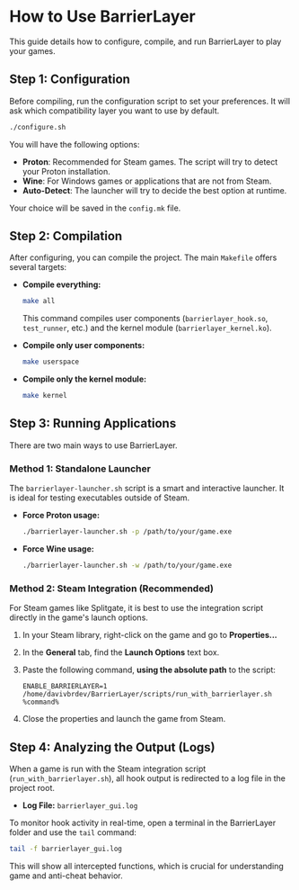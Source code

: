 # How to Use BarrierLayer

This guide details how to configure, compile, and run BarrierLayer to play your games.

## Step 1: Configuration

Before compiling, run the configuration script to set your preferences. It will ask which compatibility layer you want to use by default.

```bash
./configure.sh
```

You will have the following options:
- **Proton**: Recommended for Steam games. The script will try to detect your Proton installation.
- **Wine**: For Windows games or applications that are not from Steam.
- **Auto-Detect**: The launcher will try to decide the best option at runtime.

Your choice will be saved in the `config.mk` file.

## Step 2: Compilation

After configuring, you can compile the project. The main `Makefile` offers several targets:

- **Compile everything:**
  ```bash
  make all
  ```
  This command compiles user components (`barrierlayer_hook.so`, `test_runner`, etc.) and the kernel module (`barrierlayer_kernel.ko`).

- **Compile only user components:**
  ```bash
  make userspace
  ```

- **Compile only the kernel module:**
  ```bash
  make kernel
  ```

## Step 3: Running Applications

There are two main ways to use BarrierLayer.

### Method 1: Standalone Launcher

The `barrierlayer-launcher.sh` script is a smart and interactive launcher. It is ideal for testing executables outside of Steam.

-   **Force Proton usage:**
    ```bash
    ./barrierlayer-launcher.sh -p /path/to/your/game.exe
    ```

-   **Force Wine usage:**
    ```bash
    ./barrierlayer-launcher.sh -w /path/to/your/game.exe
    ```

### Method 2: Steam Integration (Recommended)

For Steam games like Splitgate, it is best to use the integration script directly in the game's launch options.

1.  In your Steam library, right-click on the game and go to **Properties...**
2.  In the **General** tab, find the **Launch Options** text box.
3.  Paste the following command, **using the absolute path** to the script:

    ```
    ENABLE_BARRIERLAYER=1 /home/davivbrdev/BarrierLayer/scripts/run_with_barrierlayer.sh %command%
    ```

4.  Close the properties and launch the game from Steam.

## Step 4: Analyzing the Output (Logs)

When a game is run with the Steam integration script (`run_with_barrierlayer.sh`), all hook output is redirected to a log file in the project root.

-   **Log File:** `barrierlayer_gui.log`

To monitor hook activity in real-time, open a terminal in the BarrierLayer folder and use the `tail` command:

```bash
tail -f barrierlayer_gui.log
```

This will show all intercepted functions, which is crucial for understanding game and anti-cheat behavior.
